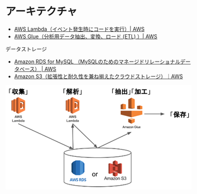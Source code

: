 # アーキテクチャ

 - [AWS Lambda（イベント発生時にコードを実行）| AWS](https://aws.amazon.com/jp/lambda/)
 - [AWS Glue（分析用データ抽出、変換、ロード (ETL) ）| AWS](https://aws.amazon.com/jp/glue/?whats-new-cards.sort-by=item.additionalFields.postDateTime&whats-new-cards.sort-order=desc)

データストレージ

 - [Amazon RDS for MySQL （MySQLのためのマネージドリレーショナルデータベース） | AWS](https://aws.amazon.com/jp/rds/mysql/)
 - [Amazon S3（拡張性と耐久性を兼ね揃えたクラウドストレージ）｜AWS](https://aws.amazon.com/jp/s3/)

![](./img/アーキテクチャ設計図.png)
